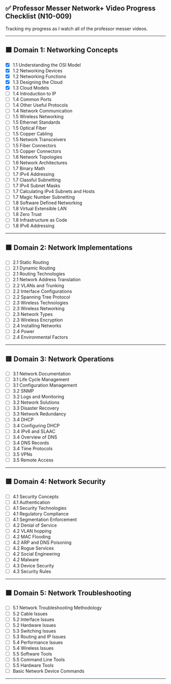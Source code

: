 ## ✅ Professor Messer Network+ Video Progress Checklist (N10-009)

Tracking my progress as I watch all of the professor messer videos.

---

##  🟪 Domain 1: Networking Concepts

- [x] 1.1 Understanding the OSI Model 
- [x] 1.2 Networking Devices
- [x] 1.2 Networking Functions
- [x] 1.3 Designing the Cloud 
- [x] 1.3 Cloud Models
- [ ] 1.4 Introduction to IP
- [ ] 1.4 Common Ports
- [ ] 1.4 Other Useful Protocols
- [ ] 1.4 Network Communication
- [ ] 1.5 Wireless Networking
- [ ] 1.5 Ethernet Standards 
- [ ] 1.5 Optical Fiber
- [ ] 1.5 Copper Cabling
- [ ] 1.5 Network Transceivers
- [ ] 1.5 Fiber Connectors
- [ ] 1.5 Copper Connectors
- [ ] 1.6 Network Topologies
- [ ] 1.6 Network Architectures
- [ ] 1.7 Binary Math
- [ ] 1.7 IPv4 Addressing
- [ ] 1.7 Classful Subnetting
- [ ] 1.7 IPv4 Subnet Masks
- [ ] 1.7 Calculating IPv4 Subnets and Hosts
- [ ] 1.7 Magic Number Subnetting
- [ ] 1.8 Software Defined Networking
- [ ] 1.8 Virtual Extensible LAN
- [ ] 1.8 Zero Trust
- [ ] 1.8 Infrastructure as Code
- [ ] 1.8 IPv6 Addressing

---

## 🟩 Domain 2: Network Implementations

- [ ] 2.1 Static Routing
- [ ] 2.1 Dynamic Routing
- [ ] 2.1 Routing Technologies
- [ ] 2.1 Network Address Translation 
- [ ] 2.2 VLANs and Trunking
- [ ] 2.2 Interface Configurations
- [ ] 2.2 Spanning Tree Protocol
- [ ] 2.3 Wireless Technologies
- [ ] 2.3 Wireless Networking
- [ ] 2.3 Network Types
- [ ] 2.3 Wireless Encryption
- [ ] 2.4 Installing Networks
- [ ] 2.4 Power
- [ ] 2.4 Environmental Factors

---

## 🟨 Domain 3: Network Operations

- [ ] 3.1 Network Documentation
- [ ] 3.1 Life Cycle Management
- [ ] 3.1 Configuration Management
- [ ] 3.2 SNMP
- [ ] 3.2 Logs and Monitoring
- [ ] 3.2 Network Solutions 
- [ ] 3.3 Disaster Recovery
- [ ] 3.3 Network Redundancy
- [ ] 3.4 DHCP
- [ ] 3.4 Configuring DHCP
- [ ] 3.4 IPv6 and SLAAC
- [ ] 3.4 Overview of DNS
- [ ] 3.4 DNS Records
- [ ] 3.4 Time Protocols
- [ ] 3.5 VPNs
- [ ] 3.5 Remote Access

---

## 🟥 Domain 4: Network Security

- [ ] 4.1 Security Concepts
- [ ] 4.1 Authentication
- [ ] 4.1 Security Technologies
- [ ] 4.1 Regulatory Compliance
- [ ] 4.1 Segmentation Enforcement
- [ ] 4.2 Denial of Service
- [ ] 4.2 VLAN hopping
- [ ] 4.2 MAC Flooding
- [ ] 4.2 ARP and DNS Poisoning
- [ ] 4.2 Rogue Services
- [ ] 4.2 Social Engineering
- [ ] 4.2 Malware
- [ ] 4.3 Device Security
- [ ] 4.3 Security Rules 

---

## 🟪 Domain 5: Network Troubleshooting

- [ ] 5.1 Network Troubleshooting Methodology
- [ ] 5.2 Cable Issues
- [ ] 5.2 Interface Issues
- [ ] 5.2 Hardware Issues
- [ ] 5.3 Switching Issues 
- [ ] 5.3 Routing and IP Issues
- [ ] 5.4 Performance Issues
- [ ] 5.4 Wireless Issues
- [ ] 5.5 Software Tools
- [ ] 5.5 Command Line Tools
- [ ] 5.5 Hardware Tools
- [ ] Basic Network Device Commands

---


